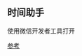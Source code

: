## 时间助手

使用微信开发者工具打开

[参考](https://github.com/oopsguy/WechatSmallApps/tree/master/MatterAssistant)

